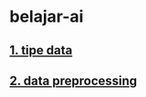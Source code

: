 # belajar-ai
## <a href="./tree/main/DeniIrawan-20230019-AI01.ipynb">1. tipe data</a>
## <a href="./tree/main/DeniIrawan-20230019-AI02.ipynb">2. data preprocessing</a>
